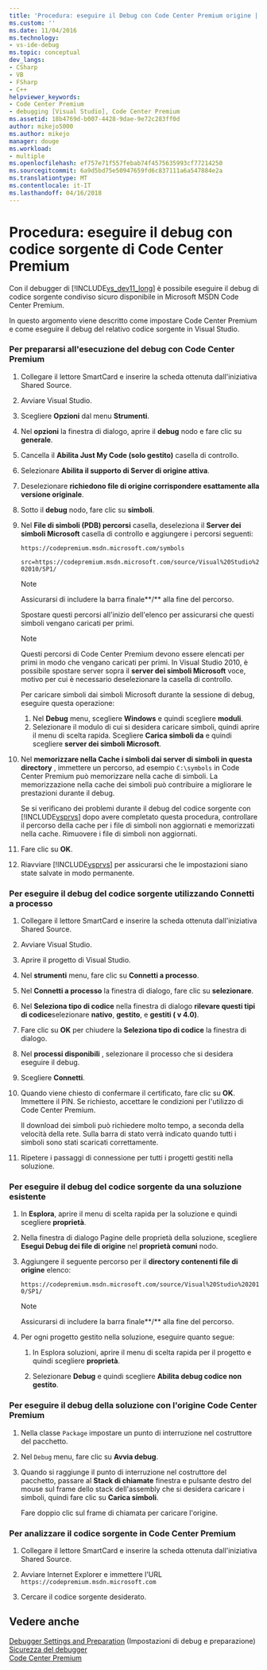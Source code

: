 ```yaml
---
title: 'Procedura: eseguire il Debug con Code Center Premium origine | Documenti Microsoft'
ms.custom: ''
ms.date: 11/04/2016
ms.technology:
- vs-ide-debug
ms.topic: conceptual
dev_langs:
- CSharp
- VB
- FSharp
- C++
helpviewer_keywords:
- Code Center Premium
- debugging [Visual Studio], Code Center Premium
ms.assetid: 18b4769d-b007-4428-9dae-9e72c283ff0d
author: mikejo5000
ms.author: mikejo
manager: douge
ms.workload:
- multiple
ms.openlocfilehash: ef757e71f557febab74f4575635993cf77214250
ms.sourcegitcommit: 6a9d5bd75e50947659fd6c837111a6a547884e2a
ms.translationtype: MT
ms.contentlocale: it-IT
ms.lasthandoff: 04/16/2018
---
```

# <a name="how-to-debug-with-code-center-premium-source"></a>Procedura: eseguire il debug con codice sorgente di Code Center Premium
Con il debugger di [!INCLUDE[vs_dev11_long](../data-tools/includes/vs_dev11_long_md.md)] è possibile eseguire il debug di codice sorgente condiviso sicuro disponibile in Microsoft MSDN Code Center Premium.  
  
 In questo argomento viene descritto come impostare Code Center Premium e come eseguire il debug del relativo codice sorgente in Visual Studio.  
  
### <a name="to-prepare-for-debugging-with-code-center-premium"></a>Per prepararsi all'esecuzione del debug con Code Center Premium  
  
1.  Collegare il lettore SmartCard e inserire la scheda ottenuta dall'iniziativa Shared Source.  
  
2.  Avviare Visual Studio.  
  
3.  Scegliere **Opzioni** dal menu **Strumenti**.  
  
4.  Nel **opzioni** la finestra di dialogo, aprire il **debug** nodo e fare clic su **generale**.  
  
5.  Cancella il **Abilita Just My Code (solo gestito)** casella di controllo.  
  
6.  Selezionare **Abilita il supporto di Server di origine attiva**.  
  
7.  Deselezionare **richiedono file di origine corrispondere esattamente alla versione originale**.  
  
8.  Sotto il **debug** nodo, fare clic su **simboli**.  
  
9. Nel **File di simboli (PDB) percorsi** casella, deseleziona il **Server dei simboli Microsoft** casella di controllo e aggiungere i percorsi seguenti:  
  
     `https://codepremium.msdn.microsoft.com/symbols`  
  
     `src=https://codepremium.msdn.microsoft.com/source/Visual%20Studio%202010/SP1/`  
  
    > [!NOTE]
    >  Assicurarsi di includere la barra finale**/** alla fine del percorso.  
  
     Spostare questi percorsi all'inizio dell'elenco per assicurarsi che questi simboli vengano caricati per primi.  
  
    > [!NOTE]
    >  Questi percorsi di Code Center Premium devono essere elencati per primi in modo che vengano caricati per primi. In Visual Studio 2010, è possibile spostare server sopra il **server dei simboli Microsoft** voce, motivo per cui è necessario deselezionare la casella di controllo.  
    >   
    >  Per caricare simboli dai simboli Microsoft durante la sessione di debug, eseguire questa operazione:  
    >   
    >  1.  Nel **Debug** menu, scegliere **Windows** e quindi scegliere **moduli**.  
    > 2.  Selezionare il modulo di cui si desidera caricare simboli, quindi aprire il menu di scelta rapida. Scegliere **Carica simboli da** e quindi scegliere **server dei simboli Microsoft**.  
  
10. Nel **memorizzare nella Cache i simboli dai server di simboli in questa directory** , immettere un percorso, ad esempio `C:\symbols` in Code Center Premium può memorizzare nella cache di simboli. La memorizzazione nella cache dei simboli può contribuire a migliorare le prestazioni durante il debug.  
  
     Se si verificano dei problemi durante il debug del codice sorgente con [!INCLUDE[vsprvs](../code-quality/includes/vsprvs_md.md)] dopo avere completato questa procedura, controllare il percorso della cache per i file di simboli non aggiornati e memorizzati nella cache. Rimuovere i file di simboli non aggiornati.  
  
11. Fare clic su **OK**.  
  
12. Riavviare [!INCLUDE[vsprvs](../code-quality/includes/vsprvs_md.md)] per assicurarsi che le impostazioni siano state salvate in modo permanente.  
  
### <a name="to-debug-your-source-code-using-attach-to-process"></a>Per eseguire il debug del codice sorgente utilizzando Connetti a processo  
  
1.  Collegare il lettore SmartCard e inserire la scheda ottenuta dall'iniziativa Shared Source.  
  
2.  Avviare Visual Studio.  
  
3.  Aprire il progetto di Visual Studio.  
  
4.  Nel **strumenti** menu, fare clic su **Connetti a processo**.  
  
5.  Nel **Connetti a processo** la finestra di dialogo, fare clic su **selezionare**.  
  
6.  Nel **Seleziona tipo di codice** nella finestra di dialogo **rilevare questi tipi di codice**selezionare **nativo**, **gestito**, e **gestiti ( v 4.0)**.  
  
7.  Fare clic su **OK** per chiudere la **Seleziona tipo di codice** la finestra di dialogo.  
  
8.  Nel **processi disponibili** , selezionare il processo che si desidera eseguire il debug.  
  
9. Scegliere **Connetti**.  
  
10. Quando viene chiesto di confermare il certificato, fare clic su **OK**. Immettere il PIN. Se richiesto, accettare le condizioni per l'utilizzo di Code Center Premium.  
  
     Il download dei simboli può richiedere molto tempo, a seconda della velocità della rete. Sulla barra di stato verrà indicato quando tutti i simboli sono stati scaricati correttamente.  
  
11. Ripetere i passaggi di connessione per tutti i progetti gestiti nella soluzione.  
  
### <a name="to-debug-source-code-from-an-existing-solution"></a>Per eseguire il debug del codice sorgente da una soluzione esistente  
  
1.  In **Esplora**, aprire il menu di scelta rapida per la soluzione e quindi scegliere **proprietà**.  
  
2.  Nella finestra di dialogo Pagine delle proprietà della soluzione, scegliere **Esegui Debug dei file di origine** nel **proprietà comuni** nodo.  
  
3.  Aggiungere il seguente percorso per il **directory contenenti file di origine** elenco:  
  
     `https://codepremium.msdn.microsoft.com/source/Visual%20Studio%202010/SP1/`  
  
    > [!NOTE]
    >  Assicurarsi di includere la barra finale**/** alla fine del percorso.  
  
4.  Per ogni progetto gestito nella soluzione, eseguire quanto segue:  
  
    1.  In Esplora soluzioni, aprire il menu di scelta rapida per il progetto e quindi scegliere **proprietà**.  
  
    2.  Selezionare **Debug** e quindi scegliere **Abilita debug codice non gestito**.  
  
### <a name="to-debug-your-solution-with-code-center-premium-source"></a>Per eseguire il debug della soluzione con l'origine Code Center Premium  
  
1.  Nella classe `Package` impostare un punto di interruzione nel costruttore del pacchetto.  
  
2.  Nel `Debug` menu, fare clic su **Avvia debug**.  
  
3.  Quando si raggiunge il punto di interruzione nel costruttore del pacchetto, passare al **Stack di chiamate** finestra e pulsante destro del mouse sul frame dello stack dell'assembly che si desidera caricare i simboli, quindi fare clic su **Carica simboli**.  
  
     Fare doppio clic sul frame di chiamata per caricare l'origine.  
  
### <a name="to-browse-source-code-on-code-center-premium"></a>Per analizzare il codice sorgente in Code Center Premium  
  
1.  Collegare il lettore SmartCard e inserire la scheda ottenuta dall'iniziativa Shared Source.  
  
2.  Avviare Internet Explorer e immettere l'URL `https://codepremium.msdn.microsoft.com`  
  
3.  Cercare il codice sorgente desiderato.  
  
## <a name="see-also"></a>Vedere anche  
 [Debugger Settings and Preparation](../debugger/debugger-settings-and-preparation.md)  (Impostazioni di debug e preparazione)  
 [Sicurezza del debugger](../debugger/debugger-security.md)   
 [Code Center Premium](http://www.microsoft.com/resources/sharedsource/ccp.mspx)